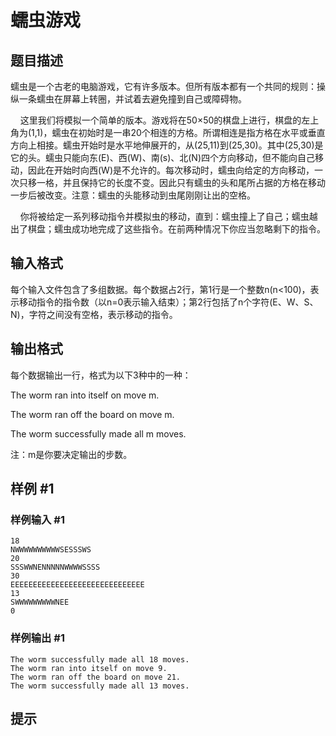 # 蠕虫游戏

## 题目描述

蠕虫是一个古老的电脑游戏，它有许多版本。但所有版本都有一个共同的规则：操纵一条蠕虫在屏幕上转圈，并试着去避免撞到自己或障碍物。 

    这里我们将模拟一个简单的版本。游戏将在50×50的棋盘上进行，棋盘的左上角为(1,1)，蠕虫在初始时是一串20个相连的方格。所谓相连是指方格在水平或垂直方向上相接。蠕虫开始时是水平地伸展开的，从(25,11)到(25,30)。其中(25,30)是它的头。蠕虫只能向东(E)、西(W)、南(s)、北(N)四个方向移动，但不能向自己移动，因此在开始时向西(W)是不允许的。每次移动时，蠕虫向给定的方向移动，一次只移一格，并且保持它的长度不变。因此只有蠕虫的头和尾所占据的方格在移动一步后被改变。注意：蠕虫的头能移动到虫尾刚刚让出的空格。 

    你将被给定一系列移动指令并模拟虫的移动，直到：蠕虫撞上了自己；蠕虫越出了棋盘；蠕虫成功地完成了这些指令。在前两种情况下你应当忽略剩下的指令。


## 输入格式

每个输入文件包含了多组数据。每个数据占2行，第1行是一个整数n(n<100)，表示移动指令的指令数（以n=0表示输入结束）；第2行包括了n个字符(E、W、S、N)，字符之间没有空格，表示移动的指令。


## 输出格式

每个数据输出一行，格式为以下3种中的一种： 

The worm ran into itself on move m. 

The worm ran off the board on move m. 

The worm successfully made all m moves.

注：m是你要决定输出的步数。


## 样例 #1

### 样例输入 #1
```
18 
NWWWWWWWWWWSESSSWS 
20 
SSSWWNENNNNNWWWWSSSS 
30 
EEEEEEEEEEEEEEEEEEEEEEEEEEEEEE 
13 
SWWWWWWWWWNEE 
0
```

### 样例输出 #1

```
The worm successfully made all 18 moves. 
The worm ran into itself on move 9. 
The worm ran off the board on move 21. 
The worm successfully made all 13 moves.
```

## 提示


